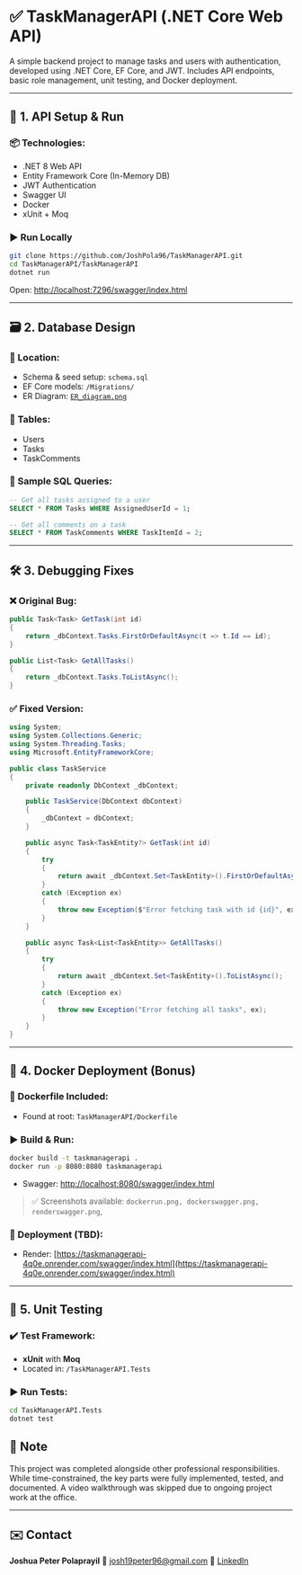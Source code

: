# ✅ TaskManagerAPI (.NET Core Web API)

A simple backend project to manage tasks and users with authentication, developed using .NET Core, EF Core, and JWT. Includes API endpoints, basic role management, unit testing, and Docker deployment.

---

## 🧩 1. API Setup & Run

### 📦 Technologies:
- .NET 8 Web API
- Entity Framework Core (In-Memory DB)
- JWT Authentication
- Swagger UI
- Docker
- xUnit + Moq

### ▶️ Run Locally

```bash
git clone https://github.com/JoshPola96/TaskManagerAPI.git
cd TaskManagerAPI/TaskManagerAPI
dotnet run
````

Open: [http://localhost:7296/swagger/index.html](http://localhost:7296/swagger/index.html)

---

## 🗃️ 2. Database Design

### 📁 Location:

* Schema & seed setup: `schema.sql`
* EF Core models: `/Migrations/`
* ER Diagram: [`ER_diagram.png`](ER_diagram.png)

### 📌 Tables:

* Users
* Tasks
* TaskComments

### 📄 Sample SQL Queries:

```sql
-- Get all tasks assigned to a user
SELECT * FROM Tasks WHERE AssignedUserId = 1;

-- Get all comments on a task
SELECT * FROM TaskComments WHERE TaskItemId = 2;
```

---

## 🛠️ 3. Debugging Fixes

### ❌ Original Bug:

```csharp
public Task<Task> GetTask(int id)
{
    return _dbContext.Tasks.FirstOrDefaultAsync(t => t.Id == id);
}

public List<Task> GetAllTasks()
{
    return _dbContext.Tasks.ToListAsync();
}
```

### ✅ Fixed Version:

```csharp
using System;
using System.Collections.Generic;
using System.Threading.Tasks;
using Microsoft.EntityFrameworkCore;

public class TaskService
{
    private readonly DbContext _dbContext;

    public TaskService(DbContext dbContext)
    {
        _dbContext = dbContext;
    }

    public async Task<TaskEntity?> GetTask(int id)
    {
        try
        {
            return await _dbContext.Set<TaskEntity>().FirstOrDefaultAsync(t => t.Id == id);
        }
        catch (Exception ex)
        {
            throw new Exception($"Error fetching task with id {id}", ex);
        }
    }

    public async Task<List<TaskEntity>> GetAllTasks()
    {
        try
        {
            return await _dbContext.Set<TaskEntity>().ToListAsync();
        }
        catch (Exception ex)
        {
            throw new Exception("Error fetching all tasks", ex);
        }
    }
}
```

---

## 🐳 4. Docker Deployment (Bonus)

### 📁 Dockerfile Included:

* Found at root: `TaskManagerAPI/Dockerfile`

### ▶️ Build & Run:

```bash
docker build -t taskmanagerapi .
docker run -p 8080:8080 taskmanagerapi    
```

* Swagger: [http://localhost:8080/swagger/index.html](http://localhost:8080/swagger/index.html)

> ✅ Screenshots available: `dockerrun.png, dockerswagger.png, renderswagger.png`, 

### 🔗 Deployment (TBD):

* Render: [https://taskmanagerapi-4q0e.onrender.com/swagger/index.html](https://taskmanagerapi-4q0e.onrender.com/swagger/index.html)

---

## 🧪 5. Unit Testing

### ✔️ Test Framework:

* **xUnit** with **Moq**
* Located in: `/TaskManagerAPI.Tests`

### ▶️ Run Tests:

```bash
cd TaskManagerAPI.Tests
dotnet test
```

## 👋 Note

This project was completed alongside other professional responsibilities. While time-constrained, the key parts were fully implemented, tested, and documented. A video walkthrough was skipped due to ongoing project work at the office.

---

## ✉️ Contact

**Joshua Peter Polaprayil**
📧 [josh19peter96@gmail.com](mailto:josh19peter96@gmail.com)
🔗 [LinkedIn](https://www.linkedin.com/in/josh33-peter10/)

```
